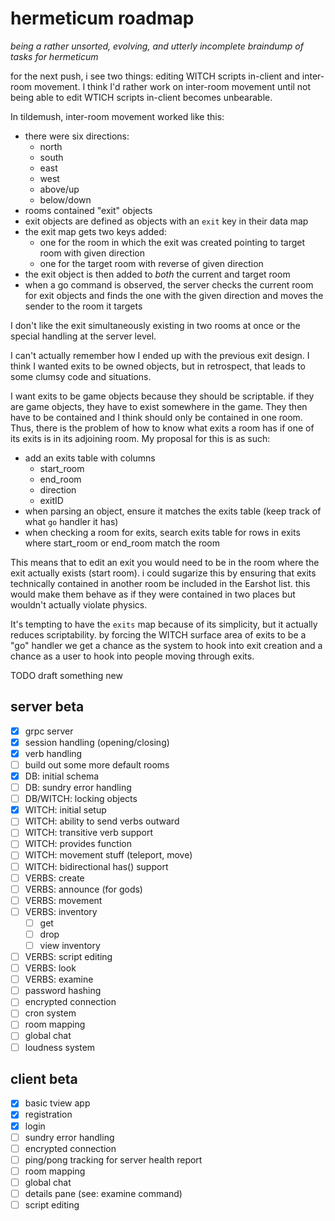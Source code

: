 # hermeticum roadmap

_being a rather unsorted, evolving, and utterly incomplete braindump of tasks for hermeticum_

for the next push, i see two things: editing WITCH scripts in-client and inter-room movement. I think I'd rather work on inter-room movement until not being able to edit WTICH scripts in-client becomes unbearable.

In tildemush, inter-room movement worked like this:

- there were six directions:
  - north
  - south
  - east
  - west
  - above/up
  - below/down
- rooms contained "exit" objects
- exit objects are defined as objects with an `exit` key in their data map
- the exit map gets two keys added:
  - one for the room in which the exit was created pointing to target room with given direction
  - one for the target room with reverse of given direction
- the exit object is then added to _both_ the current and target room
- when a go command is observed, the server checks the current room for exit objects and finds the one with the given direction and moves the sender to the room it targets

I don't like the exit simultaneously existing in two rooms at once or the special handling at the server level.

I can't actually remember how I ended up with the previous exit design. I think I wanted exits to be owned objects, but in retrospect, that leads to some clumsy code and situations.

I want exits to be game objects because they should be scriptable. if they are game objects, they have to exist somewhere in the game. They then have to be contained and I think should only be contained in one room. Thus, there is the problem of how to know what exits a room has if one of its exits is in its adjoining room. My proposal for this is as such:

- add an exits table with columns
  - start_room
  - end_room
  - direction
  - exitID
- when parsing an object, ensure it matches the exits table (keep track of what `go` handler it has)
- when checking a room for exits, search exits table for rows in exits where start_room or end_room match the room

This means that to edit an exit you would need to be in the room where the exit actually exists (start room). i could sugarize this by ensuring that exits technically contained in another room be included in the Earshot list. this would make them behave as if they were contained in two places but wouldn't actually violate physics.

It's tempting to have the `exits` map because of its simplicity, but it actually reduces scriptability. by forcing the WITCH surface area of exits to be a "go" handler we get a chance as the system to hook into exit creation and a chance as a user to hook into people moving through exits.

TODO draft something new

## server beta

- [x] grpc server
- [x] session handling (opening/closing)
- [x] verb handling
- [ ] build out some more default rooms
- [x] DB: initial schema
- [ ] DB: sundry error handling
- [ ] DB/WITCH: locking objects
- [x] WITCH: initial setup
- [ ] WITCH: ability to send verbs outward
- [ ] WITCH: transitive verb support
- [ ] WITCH: provides function
- [ ] WITCH: movement stuff (teleport, move)
- [ ] WITCH: bidirectional has() support
- [ ] VERBS: create
- [ ] VERBS: announce (for gods)
- [ ] VERBS: movement
- [ ] VERBS: inventory
  - [ ] get
  - [ ] drop
  - [ ] view inventory
- [ ] VERBS: script editing
- [ ] VERBS: look
- [ ] VERBS: examine
- [ ] password hashing
- [ ] encrypted connection
- [ ] cron system
- [ ] room mapping
- [ ] global chat
- [ ] loudness system

## client beta

- [x] basic tview app
- [x] registration
- [x] login
- [ ] sundry error handling
- [ ] encrypted connection
- [ ] ping/pong tracking for server health report
- [ ] room mapping
- [ ] global chat
- [ ] details pane (see: examine command)
- [ ] script editing
